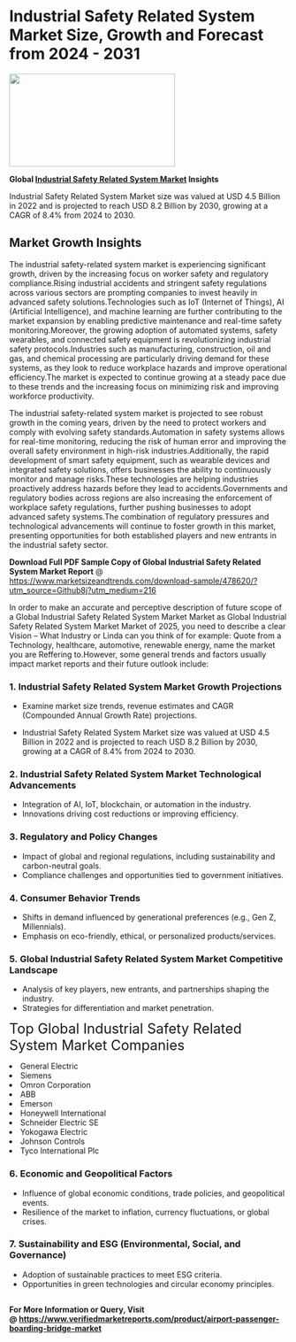 <H1>Industrial Safety Related System Market Size, Growth and Forecast from 2024 - 2031</H1><img class="aligncenter size-medium wp-image-584254" src="https://thirdeyenews.in/wp-content/uploads/2024/09/Global-Market-Research-300x168.jpeg" alt="" width="300" height="168" /><p><strong>Global&nbsp;<a href="https://www.marketsizeandtrends.com/download-sample/478620/?utm_source=Github8j?utm_medium=216">Industrial Safety Related System Market</a> Insights</strong></p><p>Industrial Safety Related System Market size was valued at USD 4.5 Billion in 2022 and is projected to reach USD 8.2 Billion by 2030, growing at a CAGR of 8.4% from 2024 to 2030.</p><p><h2>Market Growth Insights</h2> <p>The industrial safety-related system market is experiencing significant growth, driven by the increasing focus on worker safety and regulatory compliance.Rising industrial accidents and stringent safety regulations across various sectors are prompting companies to invest heavily in advanced safety solutions.Technologies such as IoT (Internet of Things), AI (Artificial Intelligence), and machine learning are further contributing to the market expansion by enabling predictive maintenance and real-time safety monitoring.Moreover, the growing adoption of automated systems, safety wearables, and connected safety equipment is revolutionizing industrial safety protocols.Industries such as manufacturing, construction, oil and gas, and chemical processing are particularly driving demand for these systems, as they look to reduce workplace hazards and improve operational efficiency.The market is expected to continue growing at a steady pace due to these trends and the increasing focus on minimizing risk and improving workforce productivity.</p> <p>The industrial safety-related system market is projected to see robust growth in the coming years, driven by the need to protect workers and comply with evolving safety standards.Automation in safety systems allows for real-time monitoring, reducing the risk of human error and improving the overall safety environment in high-risk industries.Additionally, the rapid development of smart safety equipment, such as wearable devices and integrated safety solutions, offers businesses the ability to continuously monitor and manage risks.These technologies are helping industries proactively address hazards before they lead to accidents.Governments and regulatory bodies across regions are also increasing the enforcement of workplace safety regulations, further pushing businesses to adopt advanced safety systems.The combination of regulatory pressures and technological advancements will continue to foster growth in this market, presenting opportunities for both established players and new entrants in the industrial safety sector.</p> <p><span class=""><strong>Download Full PDF Sample Copy of Global Industrial Safety Related System Market Report</strong> @ <a href="https://www.marketsizeandtrends.com/download-sample/478620/?utm_source=Github8j?utm_medium=216" target="_blank">https://www.marketsizeandtrends.com/download-sample/478620/?utm_source=Github8j?utm_medium=216</a></span></p><p>In order to make an accurate and perceptive description of future scope of a Global&nbsp;Industrial Safety Related System Market Market as Global&nbsp;Industrial Safety Related System Market Market of 2025, you need to describe a clear Vision &ndash; What Industry or Linda can you think of for example: Quote from a Technology, healthcare, automotive, renewable energy, name the market you are Reffering to.However, some general trends and factors usually impact market reports and their future outlook include:</p><h3>1.&nbsp;<strong>Industrial Safety Related System Market Growth Projections</strong></h3><ul><li>Examine market size trends, revenue estimates and CAGR (Compounded Annual Growth Rate) projections.</li><li><p>Industrial Safety Related System Market size was valued at USD 4.5 Billion in 2022 and is projected to reach USD 8.2 Billion by 2030, growing at a CAGR of 8.4% from 2024 to 2030.</p></li></ul><h3>2.&nbsp;<strong>Industrial Safety Related System Market Technological Advancements</strong></h3><ul><li>Integration of AI, IoT, blockchain, or automation in the industry.</li><li>Innovations driving cost reductions or improving efficiency.</li></ul><h3>3.&nbsp;<strong>Regulatory and Policy Changes</strong></h3><ul><li>Impact of global and regional regulations, including sustainability and carbon-neutral goals.</li><li>Compliance challenges and opportunities tied to government initiatives.</li></ul><h3>4.&nbsp;<strong>Consumer Behavior Trends</strong></h3><ul><li>Shifts in demand influenced by generational preferences (e.g., Gen Z, Millennials).</li><li>Emphasis on eco-friendly, ethical, or personalized products/services.</li></ul><h3>5.&nbsp;<strong>Global Industrial Safety Related System Market Competitive Landscape</strong></h3><ul><li>Analysis of key players, new entrants, and partnerships shaping the industry.</li><li>Strategies for differentiation and market penetration.</li></ul><p data-pm-slice="1 1 []"><span style="color: inherit; font-family: inherit; font-size: 25px;">Top Global Industrial Safety Related System Market Companies</span></p><div class="" data-test-id=""><p><li>General Electric</li><li> Siemens</li><li> Omron Corporation</li><li> ABB</li><li> Emerson</li><li> Honeywell International</li><li> Schneider Electric SE</li><li> Yokogawa Electric</li><li> Johnson Controls</li><li> Tyco International Plc</li></p></div><h3>6.&nbsp;<strong>Economic and Geopolitical Factors</strong></h3><ul><li>Influence of global economic conditions, trade policies, and geopolitical events.</li><li>Resilience of the market to inflation, currency fluctuations, or global crises.</li></ul><h3>7.&nbsp;<strong>Sustainability and ESG (Environmental, Social, and Governance)</strong></h3><ul><li>Adoption of sustainable practices to meet ESG criteria.</li><li>Opportunities in green technologies and circular economy principles.</li></ul><h2><strong style="font-size: 14px;">For More Information or Query, Visit @&nbsp;</strong><a style="background-color: #ffffff; font-size: 14px;" href="https://www.marketsizeandtrends.com/report/industrial-safety-related-system-market/" target="_blank">https://www.verifiedmarketreports.com/product/airport-passenger-boarding-bridge-market</a></h2>